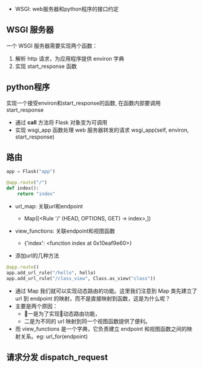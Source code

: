 - WSGI: web服务器和python程序的接口约定

## WSGI 服务器
一个 WSGI 服务器需要实现两个函数：

1. 解析 http 请求，为应用程序提供 environ 字典
2. 实现 start_response 函数 


## python程序

实现一个接受environ和start_response的函数, 在函数内部要调用start_response

- 通过 __call__ 方法将 Flask 对象变为可调用
- 实现 wsgi_app 函数处理 web 服务器转发的请求 wsgi_app(self, environ, start_response)

## 路由

```python
app = Flask("app")

@app.route("/")
def index():
	return "index"

```

- url_map: 关联url和endpoint 
	- Map([<Rule '/' (HEAD, OPTIONS, GET) -> index>,])
- view_functions: 关联endpoint和视图函数
	- {'index': <function index at 0x10eaf9e60>}
	
- 添加url的几种方法
```python
@app.route()
app.add_url_rule("/hello", hello)
app.add_url_rule("/class_view", Class.as_view("class"))

```

- 通过 Map 我们就可以实现动态路由的功能。这里我们注意到 Map 类先建立了 url 到 endpoint 的映射，而不是直接映射到函数，这是为什么呢？
- 主要是两个原因：
	- 一是为了实现动态路由功能，
	- 二是为不同的 url 映射到同一个视图函数提供了便利。
- 而 view_functions 是一个字典，它负责建立 endpoint 和视图函数之间的映射关系。eg: url_for(endpoint)


## 请求分发 dispatch_request

